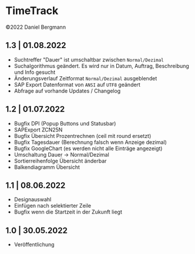 # TimeTrack
©2022 Daniel Bergmann

## 1.3 | 01.08.2022
   - Suchtreffer "Dauer" ist umschaltbar zwischen `Normal/Dezimal`
   - Suchalgorithmus geändert. Es wird nur in Datum, Auftrag,
     Beschreibung und Info gesucht
   - Änderungsverlauf Zeitformat `Normal/Dezimal` ausgeblendet
   - SAP Export Datenformat von `ANSI` auf `UTF8` geändert
   - Abfrage auf vorhande Updates / Changelog 

## 1.2 | 01.07.2022
   - Bugfix DPI (Popup Buttons und Statusbar)
   - SAPExport ZCN25N
   - Bugfix Übersicht Prozentrechnen (ceil mit round ersetzt)
   - Bugfix Tagesdauer (Berechnung falsch wenn Anzeige dezimal)
   - Bugfix GoogleChart (es werden nicht alle Einträge angezeigt)
   - Umschaltung Dauer -> Normal/Dezimal
   - Sortierreihenfolge Übersicht änderbar
   - Balkendiagramm Übersicht


## 1.1 | 08.06.2022
  - Designauswahl 
  - Einfügen nach selektierter Zeile
  - Bugfix wenn die Startzeit in der Zukunft liegt

## 1.0 | 30.05.2022 
  - Veröffentlichung 
